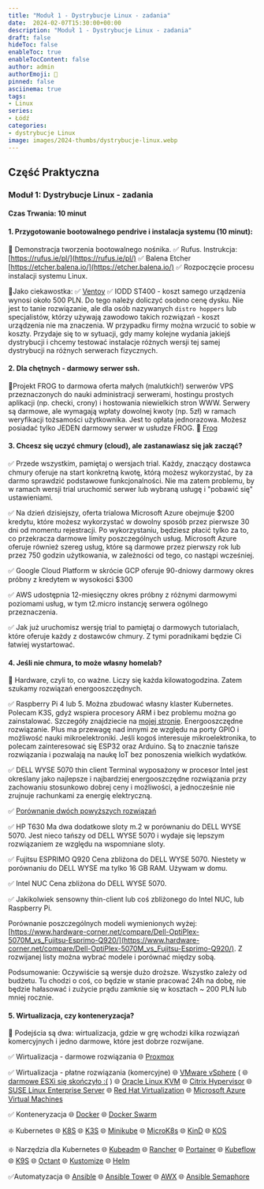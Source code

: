 ```yaml
---
title: "Moduł 1 - Dystrybucje Linux - zadania"
date:  2024-02-07T15:30:00+00:00
description: "Moduł 1 - Dystrybucje Linux - zadania"
draft: false
hideToc: false
enableToc: true
enableTocContent: false
author: admin
authorEmoji: 🐧
pinned: false
asciinema: true
tags:
- Linux
series:
- Łódź
categories:
- dystrybucje Linux
image: images/2024-thumbs/dystrybucje-linux.webp
---
```

## Część Praktyczna
### Moduł 1: Dystrybucje Linux - zadania
#### Czas Trwania: 10 minut

#### 1. **Przygotowanie bootowalnego pendrive i instalacja systemu (10 minut):**
   📌 Demonstracja tworzenia bootowalnego nośnika. 
      ✅ Rufus. Instrukcja: [https://rufus.ie/pl/](https://rufus.ie/pl/)
      ✅ Balena Etcher [https://etcher.balena.io/](https://etcher.balena.io/)
      ✅ Rozpoczęcie procesu instalacji systemu Linux.

   📌Jako ciekawostka:
      ✅ [Ventoy](https://www.ventoy.net/)
      ✅ IODD ST400 - koszt samego urządzenia wynosi około 500 PLN. Do tego należy doliczyć osobno cenę dysku. Nie jest to tanie rozwiązanie, ale dla osób nazywanych `distro hoppers` lub specjalistów, którzy używają zawodowo takich rozwiązań - koszt urządzenia nie ma znaczenia. W przypadku firmy można wrzucić to sobie w koszty. Przydaje się to w sytuacji, gdy mamy kolejne wydania jakiejś dystrybucji i chcemy testować instalacje różnych wersji tej samej dystrybucji na różnych serwerach fizycznych. 

#### 2. **Dla chętnych - darmowy serwer ssh.**

📌Projekt FROG to darmowa oferta małych (malutkich!) serwerów VPS przeznaczonych do nauki administracji serwerami, hostingu prostych aplikacji (np. checki, crony) i hostowania niewielkich stron WWW. Serwery są darmowe, ale wymagają wpłaty dowolnej kwoty (np. 5zł) w ramach weryfikacji tożsamości użytkownika. Jest to opłata jednorazowa. Możesz posiadać tylko JEDEN darmowy serwer w usłudze FROG. 🐸 [Frog](https://frog.mikr.us/)

#### 3.  **Chcesz się uczyć chmury (cloud), ale zastanawiasz się jak zacząć?**

   ✅ Przede wszystkim, pamiętaj o wersjach trial. Każdy, znaczący dostawca chmury oferuje na start konkretną kwotę, którą możesz wykorzystać, by za darmo sprawdzić podstawowe funkcjonalności. Nie ma zatem problemu, by w ramach wersji trial uruchomić serwer lub wybraną usługę i "pobawić się" ustawieniami.

   ✅ Na dzień dzisiejszy, oferta trialowa Microsoft Azure obejmuje $200 kredytu, które możesz wykorzystać w dowolny sposób przez pierwsze 30 dni od momentu rejestracji. Po wykorzystaniu, będziesz płacić tylko za to, co przekracza darmowe limity poszczególnych usług. Microsoft Azure oferuje również szereg usług, które są darmowe przez pierwszy rok lub przez 750 godzin użytkowania, w zależności od tego, co nastąpi wcześniej.

   ✅ Google Cloud Platform w skrócie GCP oferuje 90-dniowy darmowy okres próbny z kredytem w wysokości $300

   ✅ AWS udostępnia 12-miesięczny okres próbny z różnymi darmowymi poziomami usług, w tym t2.micro instancję serwera ogólnego przeznaczenia.

   ✅ Jak już uruchomisz wersję trial to pamiętaj o darmowych tutorialach, które oferuje każdy z dostawców chmury. Z tymi poradnikami będzie Ci łatwiej wystartować.

#### 4. **Jeśli nie chmura, to może własny homelab?**

📌 Hardware, czyli to, co ważne. Liczy się każda kilowatogodzina. Zatem szukamy rozwiązań energooszczędnych.

   ✅ Raspberry Pi 4 lub 5. Można zbudować własny klaster Kubernetes. Polecam K3S, gdyż wspiera procesory ARM i bez problemu można go zainstalować. Szczegóły znajdziecie na [mojej stronie](https://sysadmin.info.pl). Energooszczędne rozwiązanie. Plus ma przewagę nad innymi ze względu na porty GPIO i możliwość nauki mikroelektroniki. Jeśli kogoś interesuje mikroelektronika, to polecam zainteresować się ESP32 oraz Arduino. Są to znacznie tańsze rozwiązania i pozwalają na naukę IoT bez ponoszenia wielkich wydatków.

   ✅ DELL WYSE 5070 thin client
      Terminal wyposażony w procesor Intel jest określany jako najlepsze i najbardziej energooszczędne rozwiązania przy zachowaniu stosunkowo dobrej ceny i możliwości, a jednocześnie nie zrujnuje rachunkami za energię elektryczną.

   ✅ [Porównanie dwóch powyższych rozwiązań](https://browser.geekbench.com/v5/cpu/compare/9792492?baseline=8704648)

   ✅ HP T630 
      Ma dwa dodatkowe sloty m.2 w porównaniu do DELL WYSE 5070. Jest nieco tańszy od DELL WYSE 5070 i wydaje się lepszym rozwiązaniem ze względu na wspomniane sloty. 

   ✅ Fujitsu ESPRIMO Q920 
      Cena zbliżona do DELL WYSE 5070. Niestety w porównaniu do DELL WYSE ma tylko 16 GB RAM. Używam w domu.

   ✅ Intel NUC
      Cena zbliżona do DELL WYSE 5070.

   ✅ Jakikolwiek sensowny thin-client lub coś zbliżonego do Intel NUC, lub Raspberry Pi.

Porównanie poszczególnych modeli wymienionych wyżej: [https://www.hardware-corner.net/compare/Dell-OptiPlex-5070M_vs_Fujitsu-Esprimo-Q920/](https://www.hardware-corner.net/compare/Dell-OptiPlex-5070M_vs_Fujitsu-Esprimo-Q920/). Z rozwijanej listy można wybrać modele i porównać między sobą.

Podsumowanie: Oczywiście są wersje dużo droższe. Wszystko zależy od budżetu. Tu chodzi o coś, co będzie w stanie pracować 24h na dobę, nie będzie hałasować i zużycie prądu zamknie się w kosztach ~ 200 PLN lub mniej rocznie.

#### 5. **Wirtualizacja, czy konteneryzacja?**

📌 Podejścia są dwa: wirtualizacja, gdzie w grę wchodzi kilka rozwiązań komercyjnych i jedno darmowe, które jest dobrze rozwijane. 

   ✅ Wirtualizacja - darmowe rozwiązania
      🌐 [Proxmox](https://www.proxmox.com/en/proxmox-virtual-environment/comparison)
   
   ✅ Wirtualizacja - płatne rozwiązania (komercyjne)
      🌐 [VMware vSphere](https://www.vmware.com/products/vsphere.html) (
      🌐 [darmowe ESXi się skończyło :(](https://blogs.vmware.com/cloud-foundation/2024/01/22/vmware-end-of-availability-of-perpetual-licensing-and-saas-services/) )
      🌐 [Oracle Linux KVM](https://www.oracle.com/virtualization/)
      🌐 [Citrix Hypervisor](https://www.citrix.com/downloads/citrix-hypervisor/)
      🌐 [SUSE Linux Enterprise Server](https://www.suse.com/pl-pl/products/server/)
      🌐 [Red Hat Virtualization](https://access.redhat.com/products/red-hat-virtualization)
      🌐 [Microsoft Azure Virtual Machines](https://azure.microsoft.com/en-us/products/virtual-machines)
   
   ✅ Konteneryzacja
   🌐 [Docker](https://www.docker.com/)
   🌐 [Docker Swarm](https://docs.docker.com/engine/swarm/key-concepts/)
      
   ❇️ Kubernetes
      🌐 [K8S](https://kubernetes.io/)
      🌐 [K3S](https://k3d.io/)
      🌐 [Minikube](https://minikube.sigs.k8s.io/docs/)
      🌐 [MicroK8s](https://microk8s.io/)
      🌐 [KinD](https://kind.sigs.k8s.io/)
      🌐 [KOS](https://docs.k0sproject.io/v1.27.2+k0s.0/)

   ❇️ Narzędzia dla Kubernetes
      🌐 [Kubeadm](https://kubernetes.io/docs/reference/setup-tools/kubeadm/)
      🌐 [Rancher](https://www.rancher.com/)
      🌐 [Portainer](https://www.portainer.io/)
      🌐 [Kubeflow](https://www.kubeflow.org/)
      🌐 [K9S](https://k9scli.io/topics/install/)
      🌐 [Octant](https://octant.dev/)
      🌐 [Kustomize](https://kustomize.io/)
      🌐 [Helm](https://helm.sh/)

   ✅Automatyzacja
      🌐 [Ansible](https://www.ansible.com/)
      🌐 [Ansible Tower](https://docs.ansible.com/ansible-tower/)
      🌐 [AWX](https://github.com/ansible/awx)
      🌐 [Ansible Semaphore](https://www.semui.co/)